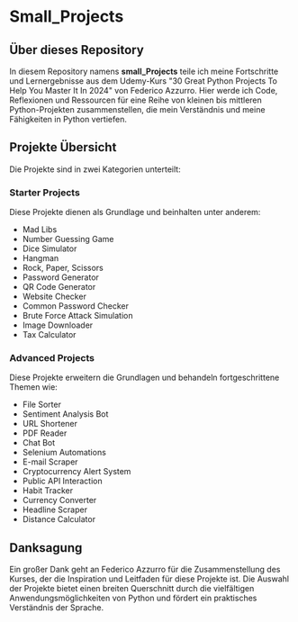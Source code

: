 # Small_Projects

## Über dieses Repository

In diesem Repository namens **small_Projects** teile ich meine Fortschritte und Lernergebnisse aus dem Udemy-Kurs "30 Great Python Projects To Help You Master It In 2024" von Federico Azzurro. Hier werde ich Code, Reflexionen und Ressourcen für eine Reihe von kleinen bis mittleren Python-Projekten zusammenstellen, die mein Verständnis und meine Fähigkeiten in Python vertiefen.

## Projekte Übersicht

Die Projekte sind in zwei Kategorien unterteilt:

### Starter Projects
Diese Projekte dienen als Grundlage und beinhalten unter anderem:

- Mad Libs
- Number Guessing Game
- Dice Simulator
- Hangman
- Rock, Paper, Scissors
- Password Generator
- QR Code Generator
- Website Checker
- Common Password Checker
- Brute Force Attack Simulation
- Image Downloader
- Tax Calculator

### Advanced Projects
Diese Projekte erweitern die Grundlagen und behandeln fortgeschrittene Themen wie:

- File Sorter
- Sentiment Analysis Bot
- URL Shortener
- PDF Reader
- Chat Bot
- Selenium Automations
- E-mail Scraper
- Cryptocurrency Alert System
- Public API Interaction
- Habit Tracker
- Currency Converter
- Headline Scraper
- Distance Calculator


## Danksagung

Ein großer Dank geht an Federico Azzurro für die Zusammenstellung des Kurses, der die Inspiration und Leitfaden für diese Projekte ist. Die Auswahl der Projekte bietet einen breiten Querschnitt durch die vielfältigen Anwendungsmöglichkeiten von Python und fördert ein praktisches Verständnis der Sprache.
